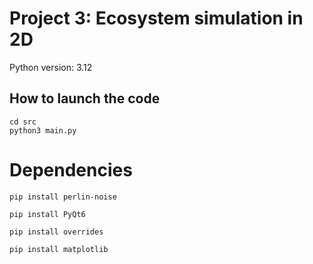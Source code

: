 # Project 3: Ecosystem simulation in 2D
Python version: 3.12


## How to launch the code
`cd src`  
`python3 main.py`

# Dependencies 
`pip install perlin-noise`  

`pip install PyQt6`

`pip install overrides`

`pip install matplotlib`

